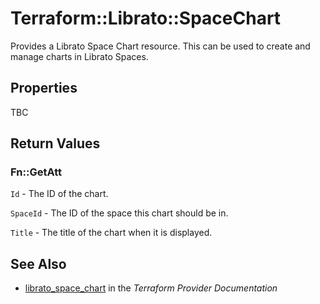 # Terraform::Librato::SpaceChart

Provides a Librato Space Chart resource. This can be used to
create and manage charts in Librato Spaces.

## Properties

TBC

## Return Values

### Fn::GetAtt

`Id` - The ID of the chart.

`SpaceId` - The ID of the space this chart should be in.

`Title` - The title of the chart when it is displayed.

## See Also

* [librato_space_chart](https://www.terraform.io/docs/providers/librato/r/space_chart.html) in the _Terraform Provider Documentation_